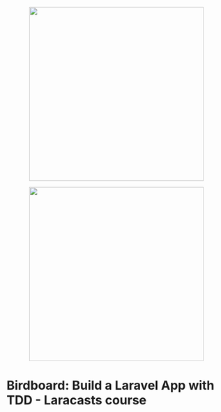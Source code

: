 <p align="center"><a href="https://laravel.com" target="_blank"><img src="https://raw.githubusercontent.com/laravel/art/master/logo-lockup/5%20SVG/2%20CMYK/1%20Full%20Color/laravel-logolockup-cmyk-red.svg" width="400"></a></p>

<p align="center"><a href="https://laracasts.com" target="_blank"><img src="https://assets.laracasts.com/images/logo.svg" width="400"></a></p>

# Birdboard: Build a Laravel App with TDD - Laracasts course
